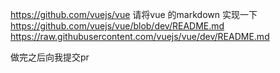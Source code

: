 https://github.com/vuejs/vue   请将vue 的markdown 实现一下
https://github.com/vuejs/vue/blob/dev/README.md  
https://raw.githubusercontent.com/vuejs/vue/dev/README.md

做完之后向我提交pr